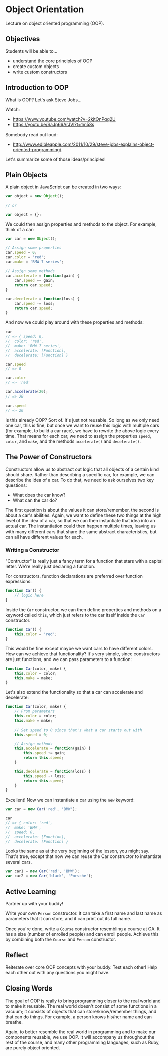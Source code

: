 # Object Orientation
Lecture on object oriented programming (OOP).

## Objectives
Students will be able to...

- understand the core principles of OOP
- create custom objects
- write custom constructors

## Introduction to OOP
What is OOP? Let's ask Steve Jobs...

Watch:

- https://www.youtube.com/watch?v=2kjtQnPqq2U
- https://youtu.be/SaJp66ArJVI?t=1m58s

Somebody read out loud:

- http://www.edibleapple.com/2011/10/29/steve-jobs-explains-object-oriented-programming/

Let's summarize some of those ideas/principles!

## Plain Objects
A plain object in JavaScript can be created in two ways:

```javascript
var object = new Object();

// or

var object = {};
```

We could then assign properties and methods to the object. For example, think of a car:

```javascript
var car = new Object();

// Assign some properties
car.speed = 0;
car.color = 'red';
car.make = 'BMW 7 series';

// Assign some methods
car.accelerate = function(gain) {
	car.speed += gain;
	return car.speed;
}

car.decelerate = function(loss) {
	car.speed -= loss;
	return car.speed;
}
```

And now we could play around with these properties and methods:

```javascript
car
// => { speed: 0,
//  color: 'red',
//  make: 'BMW 7 series',
//  accelerate: [Function],
//  decelerate: [Function] }

car.speed
// => 0

car.color
// => 'red'

car.accelerate(20);
// => 20

car.speed
// => 20
```

Is this already OOP? Sort of. It's just not reusable. So long as we only need one car, this is fine, but once we want to reuse this logic with multiple cars (for example, to build a car race), we have to rewrite the above logic every time. That means for each car, we need to assign the properties `speed`, `color`, and `make`, and the methods `accelerate()` and `decelerate()`.

## The Power of Constructors
Constructors allow us to abstract out logic that all objects of a certain kind should share. Rather than describing a specific car, for example, we can describe the idea of a car. To do that, we need to ask ourselves two key questions:

- What does the car know?
- What can the car do?

The first question is about the values it can store/remember, the second is about a car's abilities. Again, we want to define these two things at the high level of the idea of a car, so that we can then instantiate that idea into an actual car. The instantiation could then happen multiple times, leaving us with many different cars that share the same abstract characteristics, but can all have different values for each.

### Writing a Constructor
"Contructor" is really just a fancy term for a function that stars with a capital letter. We're really just declaring a function.

For constructors, function declarations are preferred over function expressions:

```javascript
function Car() {
	// logic here
}
```

Inside the `Car` constructor, we can then define properties and methods on a keyword called `this`, which just refers to the car itself inside the `Car` constructor.

```javascript
function Car() {
	this.color = 'red';
}
```

This would be fine except maybe we want cars to have different colors. How can we achieve that functionality? It's very simple, since constructors are just functions, and we can pass parameters to a function:

```javascript
function Car(color, make) {
	this.color = color;
	this.make = make;
}
```

Let's also extend the functionality so that a car can accelerate and decelerate:

```javascript
function Car(color, make) {
	// From parameters
	this.color = color;
	this.make = make;

	// Set speed to 0 since that's what a car starts out with
	this.speed = 0;

	// Assign methods
	this.accelerate = function(gain) {
		this.speed += gain;
		return this.speed;
	}

	this.decelerate = function(loss) {
		this.speed -+ loss;
		return this.speed;
	}
}
```

Excellent! Now we can instantiate a car using the `new` keyword:

```javascript
var car = new Car('red', 'BMW');

car
// => { color: 'red',
//  make: 'BMW',
//  speed: 0,
//  accelerate: [Function],
//  decelerate: [Function] }
```

Looks the same as at the very beginning of the lesson, you might say. That's true, except that now we can reuse the Car constructor to instantiate several cars.

```javascript
var car1 = new Car('red', 'BMW');
var car2 = new Car('black', 'Porsche');
```

## Active Learning
Partner up with your buddy!

Write your own `Person` constructor. It can take a first name and last name as parameters that it can store, and it can print out its full name.

Once you're done, write a `Course` constructor resembling a course at GA. It has a size (number of enrolled people) and can enroll people. Achieve this by combining both the `Course` and `Person` constructor.

## Reflect
Reiterate over core OOP concepts with your buddy. Test each other! Help each other out with any questions you might have.

## Closing Words
The goal of OOP is really to bring programming closer to the real world and to make it reusable. The real world doesn't consist of some functions in a vacuum; it consists of objects that can store/know/remember things, and that can do things. For example, a person knows his/her name and can breathe.

Again, to better resemble the real world in programming and to make our components reusable, we use OOP. It will accompany us throughout the rest of the course, and many other programming languages, such as Ruby, are purely object oriented.
